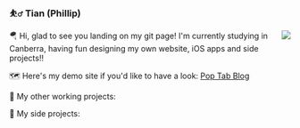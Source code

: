 ### ⛹️‍♂️ Tian (Phillip)

<img align="right" src="https://github-readme-stats.vercel.app/api?username=tian3rd&show_icons=true&icon_color=0366d6&text_color=24292e&hide_title=true" />

🪂 Hi, glad to see you landing on my git page! I'm currently studying in Canberra, having fun designing my own website, iOS apps and side projects!!

🗺 Here's my demo site if you'd like to have a look:
[Pop Tab Blog]()

🥥 My other working projects:

🍔 My side projects:
